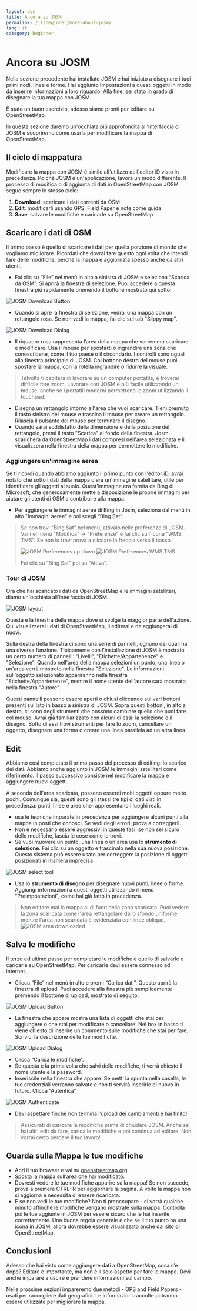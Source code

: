 ```yaml
---
layout: doc
title: Ancora su JOSM
permalink: /it/beginner/more-about-josm/
lang: it
category: beginner
---
```


Ancora su JOSM
==============
Nella sezione precedente hai installato JOSM e hai iniziato a disegnare i tuoi
primi nodi, linee e forme. Hai aggiunto impostazioni a questi oggetti in
modo da inserire informazioni a loro riguardo. Alla fine, sei stato in
grado di disegnare la tua mappa con JOSM.

È stato un buon esercizio, adesso siamo pronti per editare su OpenStreetMap.

In questa sezione daremo un'occhiata più approfondita all'interfaccia di JOSM e
scopriremo come usarla per modificare la mappa di OpenStreetMap.

Il ciclo di mappatura 
---------------------
Modificare la mappa con JOSM è simile all'utilizzo dell'editor iD visto in precedenza.
Poichè JOSM è un'applicazione, lavora un modo differente.
Il processo di modifica o di aggiunta di dati in OpenStreetMap con JOSM segue sempre
lo stesso ciclo:

1. **Download**: scaricare i dati correnti da OSM
2. **Edit**: modificarli usando GPS, Field Paper e note come guida
3. **Save**: salvare le modifiche e caricarle su OpenStreetMap

Scaricare i dati di OSM
-----------------------
Il primo passo è quello di scaricare i dati per quella porzione di mondo che vogliamo 
migliorare.   Ricordati che dovrai fare questo ogni volta che intendi fare delle modifiche,
perché la mappa è aggiornata spesso anche da altri utenti.

-	Fai clic su “File” nel menù in alto a sinistra di JOSM e seleziona “Scarica da
    OSM”. Si aprirà la finestra di selezione. Puoi accedere a questa finestra più rapidamente
    premendo il bottone mostrato qui sotto:

![JOSM Download Button][]

-  Quando si apre la finestra di selezione, vedrai una mappa con un rettangolo rosa.
   Se non vedi la mappa, fai clic sul tab "Slippy map".

![JOSM Download Dialog][]

-  Il riquadro rosa rappresenta l’area della mappa che vorremmo
    scaricare e modificare. Usa il mouse per spostarti o ingrandire una zona
    che conosci bene, come il tuo paese o il circondario.
    I controlli sono uguali alla finestra principale di JOSM. Col bottone destro del 
    mouse puoi spostare la mappa, con la rotella ingrandire o ridurre la visuale.

>	Talvolta ti capiterà di lavorare su un computer portatile, e troverai
>       difficile fare zoom.  Lavorare con JOSM è più facile utilizzando un mouse,
>	anche se i portatili moderni permettono lo zoom utilizzando il touchpad.

-	Disegna un rettangolo intorno all'area che vuoi scaricare. Tieni 
        premuto il tasto sinistro del mouse e trascina il mouse per creare un rettangolo.
      Rilascia il pulsante del mouse per terminare il disegno.
-  Quando sarai soddisfatto della dimensione e della posizione del rettangolo, premi il tasto 
    "Scarica" al fondo della finestra.   Josm scaricherà da OpenStreetMap i dati compresi 
    nell'area selezionata e li visualizzerà nella finestra della mappa per permettere 
     le modifiche. 
    

### Aggiungere un'immagine aerea
Se ti ricordi quando abbiamo aggiunto il primo punto con l'editor iD, avrai notato
che sotto i dati della mappa c'era un'immagine satellitare, utile per identificare 
gli oggetti al suolo. Quest'immagine era fornita da Bing di Microsoft, che generosamente 
mette a disposizione le proprie immagini per aiutare gli utenti di OSM a contribuire alla mappa. 

-	Per aggiungere le immagini aeree di Bing in Josm, seleziona dal menù in alto 
"Immagini aeree" e poi scegli “Bing Sat”.

>   Se non trovi "Bing Sat" nel menù, attivalo nelle preferenze di JOSM. 
>   Vai nel menù "Modifica" -> "Preferenze" e fai clic sull'icona
>   “WMS TMS”. Se non lo trovi prova a cliccare la freccia verso il basso.
>
>	![JOSM Preferences up down][]
>	![JOSM Preferences WMS TMS][]
>
>   Fai clic su “Bing Sat” poi su “Attiva”.


### Tour di JOSM
Ora che hai scaricato i dati da OpenStreetMap e le immagini satellitari, diamo un'occhiata
all'interfaccia di JOSM.

![JOSM layout][]

Questa è la finestra della mappa dove si svolge la maggior parte dell'azione.
Qui visualizzerai i dati di OpenStreetMap, li editerai e ne aggiungerai di nuovi.

Sulla destra della finestra ci sono una serie di pannelli, ognuno dei quali 
ha una diversa funzione.  Tipicamente con l'installazione di JOSM è mostrato
un certo numero di pannelli: "Livelli", "Etichette/Appartenenze" e "Selezione".
Quando nell'area della mappa selezioni un punto, una linea o un'area verrà 
mostrato nella finestra "Selezione". Le informazioni sull'oggetto selezionato appariranno
nella finestra "Etichette/Appartenenze", mentre il nome utente dell'autore sarà mostrato
nella finestra "Autore". 

Questi pannelli possono essere aperti o chiusi cliccando sui vari bottoni presenti sul lato in basso a sinistra di JOSM.  Sopra questi bottoni, in alto a destra, ci sono degli strumenti che possono cambiare quello che puoi fare col mouse.  Avrai già familiarizzato con alcuni di essi: la selezione e il disegno.  Sotto di essi trovi strumenti per fare lo zoom, cancellare un oggetto, disegnare una forma o creare una linea parallela ad un'altra linea.


Edit
----
Abbiamo così completato il primo passo del processo di editing: lo scarico dei dati.  Abbiamo anche aggiunto in JOSM le immagini satellitari come riferimento. Il passo successivo consiste nel modificare la mappa e aggiungere nuovi oggetti.

A seconda dell'area scaricata, possono esserci molti oggetti oppure molto pochi. Comunque sia, questi sono gli stessi tre tipi di dati visti in precedenza: punti, linee e aree che rappresentano i luoghi reali.

- usa le tecniche imparate in precedenza per aggiungere alcuni punti alla mappa in posti che conosci. Se vedi degli errori, prova a correggerli.
- Non è necessario essere aggressivi in queste fasi: se non sei sicuro delle modifiche, lascia le cose come le trovi.
- Se vuoi muovere un punto, una linea o un'area usa lo **strumento di selezione**.  Fai clic su un oggetto e trascinalo nella sua nuova posizione. Questo sistema può essere usato per correggere la posizione di oggetti posizionati in maniera imprecisa.

![JOSM select tool][]

-  Usa lo **strumento di disegno** per disegnare nuovi punti, linee o forme. Aggiungi informazioni a questi oggetti utilizzando il menù "Preimpostazioni", come hai già fatto in precedenza.
> Non editare mai la mappa al di fuori della zona scaricata.
> Puoi vedere la zona scaricata come l'area rettangolare dallo sfondo uniforme, mentre l'area non scaricata è evidenziata con linee oblique.
>	![JOSM area downloaded][]

Salva le modifiche
--------------
Il terzo ed ultimo passo per completare le modifiche è quello di salvarle 
e caricarle su OpenStreetMap. Per caricarle devi essere connesso ad internet.

-  Clicca “File” nel menù in alto e premi “Carica dati”. Questo aprirà
    la finestra di upload. Puoi accedere alla finestra più
    semplicemente premendo il bottone di upload, mostrato di seguito:

![JOSM Upload Button][]

-  La finestra che appare mostra una lista di oggetti che stai per
    aggiungere o che stai per modificare o cancellare. Nel box in basso
    ti viene chiesto di inserire un commento sulle modifiche che stai
    per fare. Scrivici la descrizione delle tue modifiche.

![JOSM Upload Dialog][]

-  Clicca “Carica le modifiche”.
-  Se questa è la prima volta che salvi delle modifiche, ti verrà
    chiesto il nome utente e la password.
-   Inseriscile nella finestra che appare. Se metti la spunta nella
    casella, le tue credenziali verranno salvate e non ti servirà
    inserirle di nuovo in futuro. Clicca “Autentica”.

![JOSM Authenticate][]

-  Devi aspettare finché non termina l’upload dei cambiamenti e hai
    finito! 

>	Assicurati di caricare le modifiche prima di chiudere JOSM.
>	Anche se hai altri edit da fare, carica le modifiche e poi continua ad editare.
>	Non vorrai certo perdere il tuo lavoro!


Guarda sulla Mappa le tue modifiche
-----------------------------------

-  Apri il tuo browser e vai su
    [openstreetmap.org](http://openstreetmap.org)
-  Sposta la mappa sull’area che hai modificato.
-  Dovresti vedere le tue modifiche apparire sulla mappa! Se non
    succede, prova a premere CTRL+R per aggiornare la pagina. A volte la
    mappa non si aggiorna e necessita di essere ricaricata.
-  E se non vedi le tue modifiche? Non ti preoccupare - ci vorrà
    qualche minuto affinché le modifiche vengano mostrate sulla mappa.
    Controlla poi le tue aggiunte in JOSM per essere sicuro che le hai
    inserite correttamente. Una buona regola generale è che se il tuo
    punto ha una icona in JOSM, allora dovrebbe essere visualizzato
    anche dal sito di OpenStreetMap.

Conclusioni
-----------

Adesso che hai visto come aggiungere dati a OpenStreetMap, cosa c’è
dopo?  Editare è importante, ma non è il solo aspetto per fare le mappe.
Devi anche imparare a uscire e prendere informazioni sul campo.

Nelle prossime sezioni impareremo due metodi - GPS and Field Papers - usati 
per raccogliere dati geografici. Le informazioni raccolte potranno essere utilizzate per migliorare la mappa.

[JOSM Download Button]: /images/it/beginner/04_more-about-josm/it_beg_04_more-about-josm_image00_download-button.png
[JOSM Download Dialog]: /images/it/beginner/04_more-about-josm/it_beg_04_more-about-josm_image01_download-dialog.png
[JOSM Preferences up down]: /images/it/beginner/04_more-about-josm/it_beg_04_more-about-josm_image02_preferences-up-down.png
[JOSM Preferences WMS TMS]: /images/it/beginner/04_more-about-josm/it_beg_04_more-about-josm_image03_preferences-wms-tms.png
[JOSM layout]: /images/it/beginner/04_more-about-josm/it_beg_04_more-about-josm_image04_layout.png
[JOSM select tool]: /images/it/beginner/04_more-about-josm/it_beg_04_more-about-josm_image05_select-tool.png
[JOSM area downloaded]: /images/it/beginner/04_more-about-josm/it_beg_04_more-about-josm_image06_area-downloaded.png
[JOSM Upload Button]: /images/it/beginner/04_more-about-josm/it_beg_04_more-about-josm_image07_upload-button.png
[JOSM Upload Dialog]: /images/it/beginner/04_more-about-josm/it_beg_04_more-about-josm_image08_upload-dialog.png
[JOSM Authenticate]: /images/it/beginner/04_more-about-josm/it_beg_04_more-about-josm_image09_authenticate.png